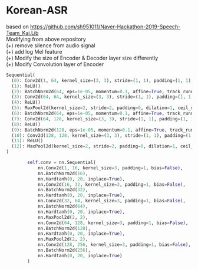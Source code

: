 # Korean-ASR
based on https://github.com/sh951011/Naver-Hackathon-2019-Speech-Team_Kai.Lib  
Modifying from above repository  
(+) remove silence from audio signal   
(+) add log Mel feature  
(+) Modify the size of Encoder & Decoder layer size differently  
(+) Modify Convolution layer of Encoder  

```python
Sequential(
  (0): Conv2d(1, 64, kernel_size=(3, 3), stride=(1, 1), padding=(1, 1))
  (1): ReLU()
  (2): BatchNorm2d(64, eps=1e-05, momentum=0.1, affine=True, track_running_stats=True)
  (3): Conv2d(64, 64, kernel_size=(3, 3), stride=(1, 1), padding=(1, 1))
  (4): ReLU()
  (5): MaxPool2d(kernel_size=2, stride=2, padding=0, dilation=1, ceil_mode=False)
  (6): BatchNorm2d(64, eps=1e-05, momentum=0.1, affine=True, track_running_stats=True)
  (7): Conv2d(64, 128, kernel_size=(3, 3), stride=(1, 1), padding=(1, 1))
  (8): ReLU()
  (9): BatchNorm2d(128, eps=1e-05, momentum=0.1, affine=True, track_running_stats=True)
  (10): Conv2d(128, 128, kernel_size=(3, 3), stride=(1, 1), padding=(1, 1))
  (11): ReLU()
  (12): MaxPool2d(kernel_size=2, stride=2, padding=0, dilation=1, ceil_mode=False)
)
```

```python
        self.conv = nn.Sequential(
            nn.Conv2d(1, 16, kernel_size=3, padding=1, bias=False),
            nn.BatchNorm2d(16),
            nn.Hardtanh(0, 20, inplace=True),
            nn.Conv2d(16, 32, kernel_size=3, padding=1, bias=False),
            nn.BatchNorm2d(32),
            nn.Hardtanh(0, 20, inplace=True),
            nn.Conv2d(32, 64, kernel_size=3, padding=1, bias=False),
            nn.BatchNorm2d(64),
            nn.Hardtanh(0, 20, inplace=True),
            nn.MaxPool2d(2, 2),
            nn.Conv2d(64, 128, kernel_size=3, padding=1, bias=False),
            nn.BatchNorm2d(128),
            nn.Hardtanh(0, 20, inplace=True),
            nn.MaxPool2d(2, 2),
            nn.Conv2d(128, 256, kernel_size=3, padding=1, bias=False),
            nn.BatchNorm2d(256),
            nn.Hardtanh(0, 20, inplace=True)
        )
```
